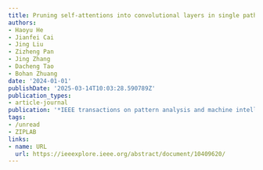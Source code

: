 ```yaml
---
title: Pruning self-attentions into convolutional layers in single path
authors:
- Haoyu He
- Jianfei Cai
- Jing Liu
- Zizheng Pan
- Jing Zhang
- Dacheng Tao
- Bohan Zhuang
date: '2024-01-01'
publishDate: '2025-03-14T10:03:28.590789Z'
publication_types:
- article-journal
publication: '*IEEE transactions on pattern analysis and machine intelligence*'
tags:
- /unread
- ZIPLAB
links:
- name: URL
  url: https://ieeexplore.ieee.org/abstract/document/10409620/
---
```


